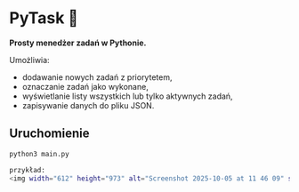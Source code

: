 # PyTask 📝
**Prosty menedżer zadań w Pythonie.**

Umożliwia:
- dodawanie nowych zadań z priorytetem,
- oznaczanie zadań jako wykonane,
- wyświetlanie listy wszystkich lub tylko aktywnych zadań,
- zapisywanie danych do pliku JSON.

## Uruchomienie
```bash
python3 main.py

przykład:
<img width="612" height="973" alt="Screenshot 2025-10-05 at 11 46 09" src="https://github.com/user-attachments/assets/6d17b1ea-6ad5-4230-8924-0df7805e3870" />
